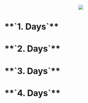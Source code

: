 <p align="center" >
  <img src="https://www.sevenmentor.com/wp-content/uploads/2020/10/334-1.png" >
  
</p>





<h1>**`1. Days`** </h1>
  
<h1>**`2. Days`** </h1>

<h1>**`3. Days`** </h1>
    
<h1>**`4. Days`** </h1>




